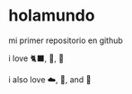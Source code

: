 # holamundo

mi primer repositorio en github

i love :black_cat:, :tangerine:, :deciduous_tree:

i also love :cloud:, :tulip:, and :baguette_bread:
